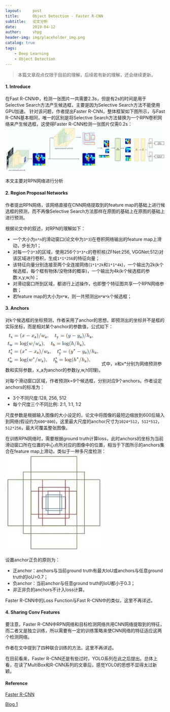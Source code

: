 ```yaml
---
layout:     post
title:      Object Detection - Faster R-CNN
subtitle:   论文分析
date:       2019-04-12
author:     vhpg
header-img: img/placeholder_img.png
catalog: true
tags:
    - Deep Learning
    - Object Detection
---
```

> 本篇文章观点仅限于目前的理解，后续若有新的理解，还会继续更新。


#### 1. Introduce
  在Fast R-CNN中，检测一张图片一共需要2.3s，但是有2s的时间是用于Selective Search方法产生候选框，主要是因为Selective Search方法不能使用GPU加速。
  针对该问题，作者提出Faster R-CNN，整体框架如下图所示，与Fast R-CNN基本相同，唯一的区别是将Selective Search方法替换为一个RPN卷积网络来产生候选框，这使得Faster R-CNN检测一张图片仅需0.2s：
  ![1_0cxB2pAxQ0A7AhTl-YT2JQ](/assets/1_0cxB2pAxQ0A7AhTl-YT2JQ.jpeg)

  本文主要对RPN网络进行分析

#### 2. Region Proposal Networks
  作者提出RPN网络，该网络直接在CNN网络提取到的feature map的基础上进行候选框的预测，而不再像Selective Search方法那样在原图的基础上在原图的基础上进行预测。

  根据论文中的叙述，对RPN的理解如下：
  * 一个大小为`n*n`的滑动窗口(论文中为`3*3`)在卷积网络输出的feature map上滑动，步长为1；
  * 对每一个`3*3`的区域，使用256个`3*3*c`的卷积核(ZFNet:256, VGGNet:512)对该区域进行卷积，生成`1*1*256`的特征向量；
  * 该特征向量分别连接至两个全连接网络(`1*1*2k`和`1*1*4k`)，一个输出为2k(k个候选框，每个框有物体/没物体的概率)，一个输出为4k(k个候选框的参数:x,y,w,h)；
  * 对滑动窗口所到区域，都进行上述操作，也即整个特征图共享一个RPN网络参数；
  * 若feature map的大小为`H*W`，则一共预测出`H*W*k`个候选框；

#### 3. Anchors
  对k个候选框的坐标预测，作者采用了anchor的思想，即预测出的坐标并不是框的实际坐标，而是相对某个anchor的参数值，公式如下：
  ![2019-04-12_105455](/assets/2019-04-12_105455.png)
  式中，x和x*分别为网络预测参数和实际参数，x_a为anchor的参数(y,w,h同理)。

  对每个滑动窗口区域，作者预测k=9个候选框，分别对应9个anchors。作者设定anchors的标准为：
  * 3个不同尺度:128, 256, 512
  * 每个尺度三个不同比例: 2:1, 1:1, 1:2

  尺度参数是根据输入图像的大小设定的，论文中将图像的最短边缩放到600后输入到网络(假设约为`600*800`)，这里最大尺度的anchor尺寸为`1024*512`，`512*512`，`512*256`，最大可覆盖整张图像。

  在训练RPN网络时，需要根据ground truth计算loss，此时anchors的坐标为当前滑动窗口所在位置的中心点所对应的图像中的位置，相当于下图所示的anchors集合在feature map上滑动，类似于一种多尺度检测：
  ![2019-04-12_112900](/assets/2019-04-12_112900.png)

  设置anchor正负的原则为：
  * 正anchor：anchors与当前ground truth有最大IoU或anchors与任意ground truth的IoU>0.7；
  * 负anchor：当前anchor与任意ground truth的IoU都小于0.3；
  * 非正非负的anchors不计入loss计算。

  Faster R-CNN中的Loss Function与Fast R-CNN中的类似，这里不再详述。

#### 4. Sharing Conv Features
  要注意，Faster R-CNN中RPN网络和目标检测网络共用CNN网络提取到的特征，而二者又是独立训练，所以需要有一定的训练策略来使CNN网络的特征适应这两个检测网络。

  作者在文中提到了四种联合训练的方法，这里不再详述。

  在目前看来，Faster R-CNN还是有些过时，YOLO系列在此之后提出。总体上看，在读了MultiBox和R-CNN系列的文章后，感觉YOLO的思想不显得太过新颖。

#### Reference
[Faster R-CNN](https://arxiv.org/pdf/1506.01497.pdf)

[Blog 1](https://medium.com/@jonathan_hui/what-do-we-learn-from-region-based-object-detectors-faster-r-cnn-r-fcn-fpn-7e354377a7c9)
